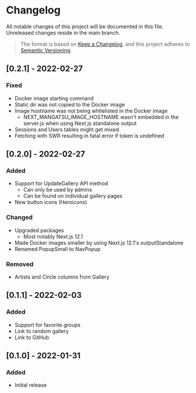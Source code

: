# Changelog

All notable changes of this project will be documented in this file. Unreleased changes reside in the main branch.

> The format is based on [Keep a Changelog](https://keepachangelog.com/en/1.0.0/), and this project adheres to [Semantic Versioning](https://semver.org/spec/v2.0.0.html).

## [0.2.1] - 2022-02-27

### Fixed

- Docker image starting command
- Static dir was not copied to the Docker image
- Image hostname was not being whitelisted in the Docker image
  - NEXT_MANGATSU_IMAGE_HOSTNAME wasn't embedded in the server.js when using Next.js standalone output
- Sessions and Users tables might get mixed
- Fetching with SWR resulting in fatal error if token is undefined

## [0.2.0] - 2022-02-27

### Added

- Support for UpdateGallery API method
  - Can only be used by admins
  - Can be found on individual gallery pages
- New button icons (Heroicons)

### Changed

- Upgraded packages
  - Most notably Next.js 12.1
- Made Docker images smaller by using Next.js 12.1's outputStandalone
- Renamed PopupSmall to NavPopup

### Removed

- Artists and Circle columns from Gallery

## [0.1.1] - 2022-02-03

### Added

- Support for favorite groups
- Link to random gallery
- Link to GitHub

## [0.1.0] - 2022-01-31

### Added

- Initial release
